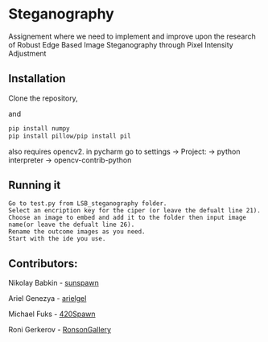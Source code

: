 # Steganography
Assignement where we need to implement and improve upon the research of Robust Edge Based Image Steganography through Pixel Intensity Adjustment


## Installation

Clone the repository,

and 

```bash
pip install numpy
pip install pillow/pip install pil
```

also requires opencv2.
in pycharm go to settings -> Project: -> python interpreter -> opencv-contrib-python

## Running it
```
Go to test.py from LSB_steganography folder.
Select an encription key for the ciper (or leave the defualt line 21).
Choose an image to embed and add it to the folder then input image name(or leave the defualt line 26).
Rename the outcome images as you need.
Start with the ide you use.
```


## Contributors:

Nikolay Babkin - [sunspawn](https://github.com/Sunspawn/)

Ariel Genezya - [arielgel](https://github.com/arielge1)

Michael Fuks - [420Spawn](https://github.com/420Spawn)

Roni Gerkerov - [RonsonGallery](https://github.com/RonsonGallery)
